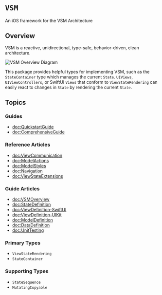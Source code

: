 # ``VSM``

An iOS framework for the VSM Architecture

## Overview

VSM is a reactive, unidirectional, type-safe, behavior-driven, clean architecture.

![VSM Overview Diagram](vsm-diagram.png)

This package provides helpful types for implementing VSM, such as the ``StateContainer`` type which manages the current `State`. `UIViews`, `UIViewControllers`, or SwiftUI `Views` that conform to ``ViewStateRendering`` can easily react to changes in `State` by rendering the current `State`.

## Topics

### Guides

- <doc:QuickstartGuide>
- <doc:ComprehensiveGuide>

### Reference Articles

- <doc:ViewCommunication>
- <doc:ModelActions>
- <doc:ModelStyles>
- <doc:Navigation>
- <doc:ViewStateExtensions>

### Guide Articles

- <doc:VSMOverview>
- <doc:StateDefinition>
- <doc:ViewDefinition-SwiftUI>
- <doc:ViewDefinition-UIKit>
- <doc:ModelDefinition>
- <doc:DataDefinition>
- <doc:UnitTesting>

### Primary Types

- ``ViewStateRendering``
- ``StateContainer``

### Supporting Types

- ``StateSequence``
- ``MutatingCopyable``

